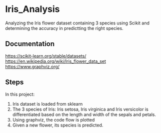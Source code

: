 # Iris_Analysis

Analyzing the Iris flower dataset containing 3 species using Scikit and determining the accuracy in predictting the right species.

## Documentation
https://scikit-learn.org/stable/datasets/ <br>
https://en.wikipedia.org/wiki/Iris_flower_data_set <br>
https://www.graphviz.org/ <br>

## Steps
In this project:
1. Iris dataset is loaded from sklearn
2. The 3 species of Iris: Iris setosa, Iris virginica and Iris versicolor is differentiated based on the length and width of the sepals and petals.
3. Using graphviz, the code flow is plotted
4. Given a new flower, its species is predicted.
